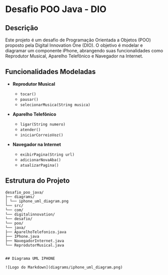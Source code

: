 # Desafio POO Java - DIO

## Descrição

Este projeto é um desafio de Programação Orientada a Objetos (POO) proposto pela Digital Innovation One (DIO). O objetivo é modelar e diagramar um componente iPhone, abrangendo suas funcionalidades como Reprodutor Musical, Aparelho Telefônico e Navegador na Internet.

## Funcionalidades Modeladas

- **Reprodutor Musical**
  - `tocar()`
  - `pausar()`
  - `selecionarMusica(String musica)`

- **Aparelho Telefônico**
  - `ligar(String numero)`
  - `atender()`
  - `iniciarCorreioVoz()`

- **Navegador na Internet**
  - `exibirPagina(String url)`
  - `adicionarNovaAba()`
  - `atualizarPagina()`

## Estrutura do Projeto

```plaintext
desafio_poo_java/
├── diagrams/
│ └── iphone_uml_diagram.png
└── src/
└── com/
└── digitalinnovation/
└── desafio/
└── poo/
└── java/
├── AparelhoTelefonico.java
├── IPhone.java
├── NavegadorInternet.java
└── ReprodutorMusical.java


## Diagrama UML IPHONE

![Logo do Markdown](diagrams/iphone_uml_diagram.png)

